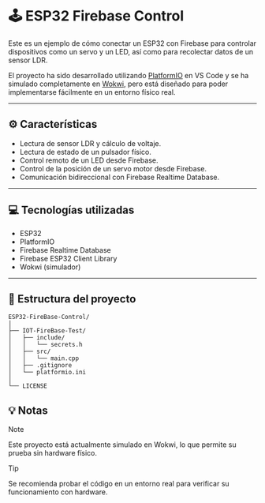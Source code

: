 # 🕹️ ESP32 Firebase Control

Este es un ejemplo de cómo conectar un ESP32 con Firebase para controlar dispositivos como un servo y un LED, así como para recolectar datos de un sensor LDR.

El proyecto ha sido desarrollado utilizando [PlatformIO](https://platformio.org/) en VS Code y se ha simulado completamente en [Wokwi](https://wokwi.com/), pero está diseñado para poder implementarse fácilmente en un entorno físico real.

---

## ⚙️ Características

- Lectura de sensor LDR y cálculo de voltaje.
- Lectura de estado de un pulsador físico.
- Control remoto de un LED desde Firebase.
- Control de la posición de un servo motor desde Firebase.
- Comunicación bidireccional con Firebase Realtime Database.

---

## 💻 Tecnologías utilizadas

- ESP32  
- PlatformIO  
- Firebase Realtime Database  
- Firebase ESP32 Client Library  
- Wokwi (simulador)

---

## 📁 Estructura del proyecto

```
ESP32-FireBase-Control/
│
├── IOT-FireBase-Test/         
│   ├── include/
│   │   └── secrets.h          
│   ├── src/
│   │   └── main.cpp           
│   ├── .gitignore             
│   └── platformio.ini         
│
└── LICENSE
```

## 💡 Notas
> [!NOTE]
> Este proyecto está actualmente simulado en Wokwi, lo que permite su prueba sin hardware físico.

> [!TIP]
> Se recomienda probar el código en un entorno real para verificar su funcionamiento con hardware.
